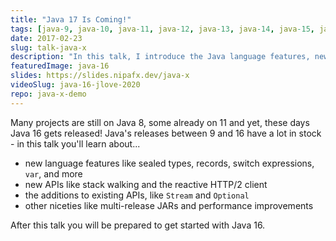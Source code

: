 ```yaml
---
title: "Java 17 Is Coming!"
tags: [java-9, java-10, java-11, java-12, java-13, java-14, java-15, java-16, java-17]
date: 2017-02-23
slug: talk-java-x
description: "In this talk, I introduce the Java language features, new/updated APIs, and new JVM capabilities that recent Java releases brought to the ecosystem"
featuredImage: java-16
slides: https://slides.nipafx.dev/java-x
videoSlug: java-16-jlove-2020
repo: java-x-demo
---
```


Many projects are still on Java 8, some already on 11 and yet, these days Java 16 gets released!
Java's releases between 9 and 16 have a lot in stock - in this talk you'll learn about...

* new language features like sealed types, records, switch expressions, `var`, and more
* new APIs like stack walking and the reactive HTTP/2 client
* the additions to existing APIs, like `Stream` and `Optional`
* other niceties like multi-release JARs and performance improvements

After this talk you will be prepared to get started with Java 16.
